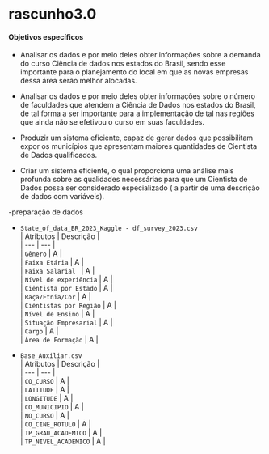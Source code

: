 # rascunho3.0
####    Objetivos específicos

- Analisar os dados e por meio deles obter informações sobre a demanda do curso Ciência de dados nos estados do Brasil, sendo esse importante para o planejamento do local em que as novas empresas dessa área serão melhor alocadas.

- Analisar os dados e por meio deles obter informações sobre o número de faculdades que atendem a Ciência de Dados nos estados do Brasil, de tal forma a ser importante para a implementação de tal nas regiões que ainda não se efetivou o curso em suas faculdades.

- Produzir um sistema eficiente, capaz de gerar dados que possibilitam expor os municípios que apresentam maiores quantidades de Cientista de Dados qualificados.

- Criar um sistema eficiente, o qual proporciona uma análise mais profunda sobre as qualidades necessárias para que um Cientista de Dados possa ser considerado especializado ( a partir de uma descrição de dados com variáveis).
  
-preparação de dados   
- `State_of_data_BR_2023_Kaggle - df_survey_2023.csv`  
| Atributos | Descrição |    
| --- | --- |   
| `Gênero` | A |    
| `Faixa Etária` | A |      
| `Faixa Salarial ` | A |    
| `Nível de experiência` | A |    
| `Ciêntista por Estado` | A |    
| `Raça/Etnia/Cor` | A |    
| `Ciêntistas por Região` | A |    
| `Nível de Ensino` | A |    
| `Situação Empresarial` | A |    
| `Cargo` | A |    
| `Área de Formação` | A |     

- `Base_Auxiliar.csv`      
| Atributos | Descrição |   
| --- | --- |   
| `CO_CURSO` | A |     
| `LATITUDE` | A |   
| `LONGITUDE` | A |   
| `CO_MUNICIPIO` | A |    
| `NO_CURSO` | A |   
| `CO_CINE_ROTULO` | A |   
| `TP_GRAU_ACADEMICO` | A |   
| `TP_NIVEL_ACADEMICO` | A |   

